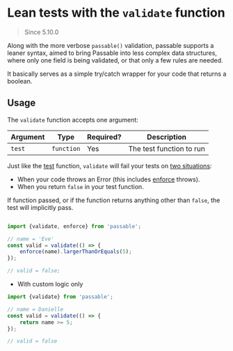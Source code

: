# Lean tests with the `validate` function
> Since 5.10.0

Along with the more verbose `passable()` validation, passable supports a leaner syntax, aimed to bring Passable into less complex data structures, where only one field is being validated, or that only a few rules are needed.

It basically serves as a simple try/catch wrapper for your code that returns a boolean.

## Usage

The `validate` function accepts one argument:

| Argument   | Type       | Required? | Description |
|------------|------------|-----------|-------------|
| `test`     | `function` | Yes       | The test function to run |

Just like the [test](../test/index.md) function, `validate` will fail your tests on [two situations](../test/how_to_fail.md):
* When your code throws an Error (this includes [enforce](../enforce/README.md) throws).
* When you return `false` in your test function.

If function passed, or if the function returns anything other than `false`, the test will implicitly pass.

```js

import {validate, enforce} from 'passable';

// name = 'Eve'
const valid = validate(() => {
    enforce(name).largerThanOrEquals(5);
});

// valid = false;
```

* With custom logic only
```js
import {validate} from 'passable';

// name = Danielle
const valid = validate(() => {
    return name >= 5;
});

// valid = false
```